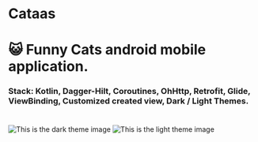 # Cataas
# 😺 Funny Cats android mobile application.
### Stack: Kotlin, Dagger-Hilt, Coroutines, OhHttp, Retrofit, Glide, ViewBinding, Customized created view, Dark / Light Themes.
# 

![This is the dark theme image](https://i.postimg.cc/nrqfB6LK/black.jpg)
![This is the light theme image](https://i.postimg.cc/CM8g3f4Z/white.jpg)
